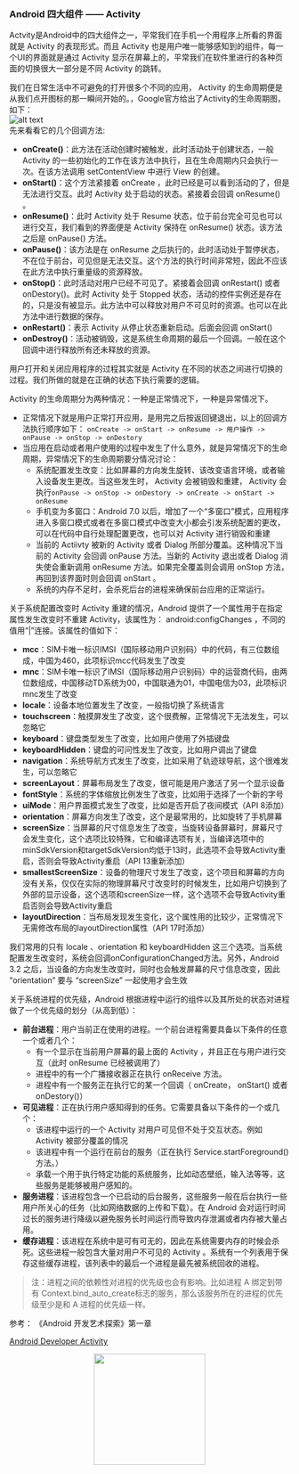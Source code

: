 ### Android 四大组件 —— Activity ###
Actvity是Android中的四大组件之一，平常我们在手机一个用程序上所看的界面就是 Activity 的表现形式。而且 Activity 也是用户唯一能够感知到的组件，每一个UI的界面就是通过 Activity 显示在屏幕上的，平常我们在软件里进行的各种页面的切换很大一部分是不同 Activity 的跳转。

我们在日常生活中不可避免的打开很多个不同的应用， Activity 的生命周期便是从我们点开图标的那一瞬间开始的。，Google官方给出了Activity的生命周期图，如下：<br />
![alt text](https://note.youdao.com/yws/public/resource/66a1078a2b65fd9f105b4d5efe49298c/xmlnote/2B754B4548A7471F918C05C9ADDF2C21/635)     <br/>
先来看看它的几个回调方法:
* **onCreate()**：此方法在活动创建时被触发，此时活动处于创建状态，一般 Activity 的一些初始化的工作在该方法中执行，且在生命周期内只会执行一次。在该方法调用 setContentView 中进行 View 的创建。
* **onStart()**：这个方法紧接着 onCreate ，此时已经是可以看到活动的了，但是无法进行交互。此时 Activity 处于启动的状态。紧接着会回调 onResume() 。
* **onResume()**：此时 Activity 处于 Resume 状态，位于前台完全可见也可以进行交互，我们看到的界面便是 Activity 保持在 onResume() 状态。该方法之后是 onPause() 方法。
* **onPause()**：该方法是在 onResume 之后执行的，此时活动处于暂停状态，不在位于前台，可见但是无法交互。这个方法的执行时间非常短，因此不应该在此方法中执行重量级的资源释放。
* **onStop()**：此时活动对用户已经不可见了。紧接着会回调 onRestart() 或者 onDestory()。此时 Activity 处于 Stopped 状态，活动的控件实例还是存在的，只是没有被显示。此方法中可以释放对用户不可见时的资源。也可以在此方法中进行数据的保存。
* **onRestart()**：表示 Activity 从停止状态重新启动。后面会回调 onStart()
* **onDestroy()**：活动被销毁，这是系统生命周期的最后一个回调。一般在这个回调中进行释放所有还未释放的资源。

用户打开和关闭应用程序的过程其实就是 Activity 在不同的状态之间进行切换的过程。我们所做的就是在正确的状态下执行需要的逻辑。

Activity 的生命周期分为两种情况：一种是正常情况下，一种是异常情况下。
* 正常情况下就是用户正常打开应用，是用完之后按返回键退出，以上的回调方法执行顺序如下：
`onCreate -> onStart -> onResume -> 用户操作 -> onPause -> onStop -> onDestory`
* 当应用在启动或者用户使用的过程中发生了什么意外，就是异常情况下的生命周期，异常情况下的生命周期要分情况讨论：
    * 系统配置发生改变：比如屏幕的方向发生旋转、该改变语言环境，或者输入设备发生更改。当这些发生时， Activity 会被销毁和重建， Activity 会执行`onPause -> onStop -> onDestory -> onCreate -> onStart -> onResume`
    * 手机变为多窗口：Android 7.0 以后，增加了一个“多窗口”模式，应用程序进入多窗口模式或者在多窗口模式中改变大小都会引发系统配置的更改，可以在代码中自行处理配置更改，也可以对 Activity 进行销毁和重建
    * 当前的 Actiivty 被新的 Activity 或者 Dialog 所部分覆盖。这种情况下当前的 Activity 会回调 onPause 方法。当新的 Activity 退出或者 Dialog 消失使会重新调用 onResume 方法。如果完全覆盖则会调用 onStop 方法，再回到该界面时则会回调 onStart 。
    * 系统的内存不足时，会杀死后台的进程来确保前台应用的正常运行。

关于系统配置改变时 Activity 重建的情况，Android 提供了一个属性用于在指定属性发生改变时不重建 Activity，该属性为： android:configChanges ，不同的值用“|”连接。该属性的值如下：
* **mcc**：SIM卡唯一标识IMSI（国际移动用户识别码）中的代码，有三位数组成，中国为460，此项标识mcc代码发生了改变
* **mnc**：SIM卡唯一标识了IMSI（国际移动用户识别码）中的运营商代码，由两位数组成，中国移动TD系统为00，中国联通为01，中国电信为03，此项标识mnc发生了改变
* **locale**：设备本地位置发生了改变，一般指切换了系统语言
* **touchscreen**：触摸屏发生了改变，这个很费解，正常情况下无法发生，可以忽略它
* **keyboard**：键盘类型发生了改变，比如用户使用了外插键盘
* **keyboardHidden**：键盘的可问性发生了改变，比如用户调出了键盘
* **navigation**：系统导航方式发生了改变，比如采用了轨迹球导航，这个很难发生，可以忽略它
* **screenLayout**：屏幕布局发生了改变，很可能是用户激活了另一个显示设备
* **fontStyle**：系统的字体缩放比例发生了改变，比如用于选择了一个新的字号
* **uiMode**：用户界面模式发生了改变，比如是否开启了夜间模式（API 8添加）
* **orientation**：屏幕方向发生了改变，这个是最常用的，比如旋转了手机屏幕
* **screenSize**：当屏幕的尺寸信息发生了改变，当旋转设备屏幕时，屏幕尺寸会发生变化，这个选项比较特殊，它和编译选项有关，当编译选项中的minSdkVersion和targetSdkVersion均低于13时，此选项不会导致Activity重启，否则会导致Activity重启（API 13重新添加）
* **smallestScreenSize**：设备的物理尺寸发生了改变，这个项目和屏幕的方向没有关系，仅仅在实际的物理屏幕尺寸改变时的时候发生，比如用户切换到了外部的显示设备，这个选项和screenSize一样，这个选项不会导致Activity重启否则会导致Activity重启
* **layoutDirection**：当布局发现发生变化，这个属性用的比较少，正常情况下无需修改布局的layoutDirection属性（API 17时添加）

我们常用的只有 locale 、orientation 和 keyboardHidden 这三个选项。当系统配置发生改变时，系统会回调onConfigurationChanged方法。另外，Android 3.2 之后，当设备的方向发生改变时，同时也会触发屏幕的尺寸信息改变，因此 “orientation” 要与 “screenSize” 一起使用才会生效

关于系统进程的优先级，Android 根据进程中运行的组件以及其所处的状态对进程做了一个优先级的划分（从高到低）：
* **前台进程**：用户当前正在使用的进程。一个前台进程需要具备以下条件的任意一个或者几个：
    * 有一个显示在当前用户屏幕的最上面的 Activity ，并且正在与用户进行交互（此时 onResume 已经被调用了）
    * 进程中的有一个广播接收器正在执行 onReceive 方法。
    * 进程中有一个服务正在执行它的某一个回调（ onCreate，  onStart() 或者 onDestory()）
* **可见进程**：正在执行用户感知得到的任务。它需要具备以下条件的一个或几个：
    * 该进程中运行的一个 Activity 对用户可见但不处于交互状态。例如 Activity 被部分覆盖的情况
    * 该进程中有一个运行在前台的服务（正在执行 Service.startForeground() 方法。）
    * 承载一个用于执行特定功能的系统服务，比如动态壁纸，输入法等等，这些服务是能够被用户感知的。
* **服务进程**：该进程包含一个已启动的后台服务，这些服务一般在后台执行一些用户所关心的任务（比如网络数据的上传和下载）。在 Android 会对运行时间过长的服务进行降级以避免服务长时间运行而导致内存泄漏或者内存被大量占用。
* **缓存进程**：该进程在系统中是可有可无的，因此在系统需要内存的时候会杀死。这些进程一般包含大量对用户不可见的 Activity 。系统有一个列表用于保存这些缓存进程，该列表中的最后一个进程是最先被系统回收的进程。

> 注：进程之间的依赖性对进程的优先级也会有影响。比如进程 A 绑定到带有 Context.bind_auto_create标志的服务，那么该服务所在的进程的优先级至少是和 A 进程的优先级一样。

参考：
《Android 开发艺术探索》第一章

[Android Developer Activity](https://developer.android.com/guide/components/activities)



<center><img width="200" height="200" src="https://note.youdao.com/yws/public/resource/123c1bcad5b727fdc43fc19abcdb46f6/xmlnote/BDC8C5FEC02F4B2B865F496EEBD8DFE0/1281"/>
